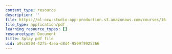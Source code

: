 ```yaml
---
content_type: resource
description: ''
file: https://ol-ocw-studio-app-production.s3.amazonaws.com/courses/16-687-private-pilot-ground-school-january-iap-2019/a9cc650442f54aead8d49509f9925366_edLnZgF9mUg.pdf
file_type: application/pdf
learning_resource_types: []
resourcetype: Document
title: 3play pdf file
uid: a9cc6504-42f5-4aea-d8d4-9509f9925366
---
```

